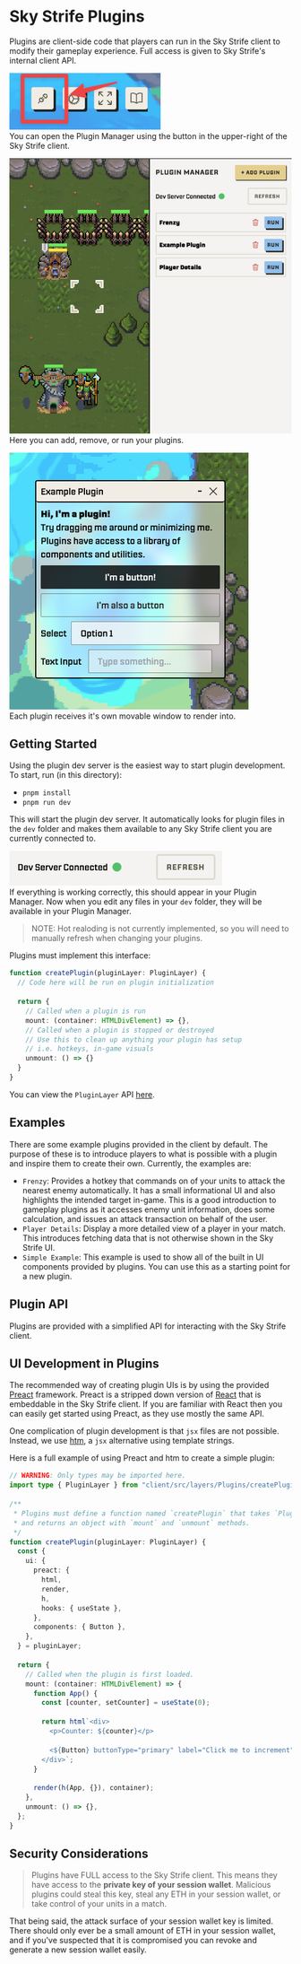 # Sky Strife Plugins

Plugins are client-side code that players can run in the Sky Strife client to modify their gameplay experience. Full access is given to Sky Strife's internal client API.

![plugin button location](./public/button.png)  
You can open the Plugin Manager using the button in the upper-right of the Sky Strife client.

![plugin manager sidebar](./public/sidebar.png)  
Here you can add, remove, or run your plugins.

![example plugin window](./public/plugin_window.png)  
Each plugin receives it's own movable window to render into.

## Getting Started

Using the plugin dev server is the easiest way to start plugin development. To start, run (in this directory):

- `pnpm install`
- `pnpm run dev`

This will start the plugin dev server. It automatically looks for plugin files in the `dev` folder and makes them available to any Sky Strife client you are currently connected to.

![dev server notification](./public/dev_server.png)  
If everything is working correctly, this should appear in your Plugin Manager. Now when you edit any files in your `dev` folder, they will be available in your Plugin Manager.
> NOTE: Hot realoding is not currently implemented, so you will need to manually refresh when changing your plugins.

Plugins must implement this interface:
```typescript
function createPlugin(pluginLayer: PluginLayer) {
  // Code here will be run on plugin initialization

  return {
    // Called when a plugin is run
    mount: (container: HTMLDivElement) => {},
    // Called when a plugin is stopped or destroyed
    // Use this to clean up anything your plugin has setup
    // i.e. hotkeys, in-game visuals
    unmount: () => {}
  }
}
```

You can view the `PluginLayer` API [here](https://github.com/latticexyz/skystrife/blob/main/packages/client/src/layers/Plugins/createPluginLayer.ts).

## Examples

There are some example plugins provided in the client by default. The purpose of these is to introduce players to what is possible with a plugin and inspire them to create their own. Currently, the examples are:

- `Frenzy`: Provides a hotkey that commands on of your units to attack the nearest enemy automatically. It has a small informational UI and also highlights the intended target in-game. This is a good introduction to gameplay plugins as it accesses enemy unit information, does some calculation, and issues an attack transaction on behalf of the user.
- `Player Details`: Display a more detailed view of a player in your match. This introduces fetching data that is not otherwise shown in the Sky Strife UI.
- `Simple Example`: This example is used to show all of the built in UI components provided by plugins. You can use this as a starting point for a new plugin.

## Plugin API

Plugins are provided with a simplified API for interacting with the Sky Strife client.

## UI Development in Plugins

The recommended way of creating plugin UIs is by using the provided [Preact](https://preactjs.com/) framework. Preact is a stripped down version of [React](https://react.dev/) that is embeddable in the Sky Strife client. If you are familiar with React then you can easily get started using Preact, as they use mostly the same API.

One complication of plugin development is that `jsx` files are not possible. Instead, we use [htm](https://github.com/developit/htm), a `jsx` alternative using template strings.

Here is a full example of using Preact and htm to create a simple plugin:

```typescript
// WARNING: Only types may be imported here.
import type { PluginLayer } from "client/src/layers/Plugins/createPluginLayer";

/**
 * Plugins must define a function named `createPlugin` that takes `PluginLayer`
 * and returns an object with `mount` and `unmount` methods.
 */
function createPlugin(pluginLayer: PluginLayer) {
  const {
    ui: {
      preact: {
        html,
        render,
        h,
        hooks: { useState },
      },
      components: { Button },
    },
  } = pluginLayer;

  return {
    // Called when the plugin is first loaded.
    mount: (container: HTMLDivElement) => {
      function App() {
        const [counter, setCounter] = useState(0);

        return html`<div>
          <p>Counter: ${counter}</p>

          <${Button} buttonType="primary" label="Click me to increment" onClick=${() => setCounter((c) => c + 1)} />
        </div>`;
      }

      render(h(App, {}), container);
    },
    unmount: () => {},
  };
}
```

## Security Considerations

> Plugins have FULL access to the Sky Strife client. This means they have access to the **private key of your session wallet**. Malicious plugins could steal this key, steal any ETH in your session wallet, or take control of your units in a match.

That being said, the attack surface of your session wallet key is limited. There should only ever be a small amount of ETH in your session wallet, and if you've suspected that it is compromised you can revoke and generate a new session wallet easily.
